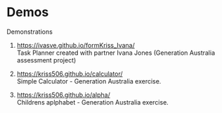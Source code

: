 # Demos
Demonstrations

1. https://ivasve.github.io/formKriss_Ivana/ \
Task Planner created with partner Ivana Jones 
(Generation Australia assessment project)

2. https://kriss506.github.io/calculator/ \
Simple Calculator - Generation Australia exercise.

3. https://kriss506.github.io/alpha/ \
Childrens aplphabet - Generation Australia exercise.


